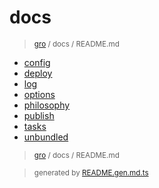 # docs

> <sub>[gro](/../..) / docs / README.md</sub>

- [config](config.md)
- [deploy](deploy.md)
- [log](log.md)
- [options](options.md)
- [philosophy](philosophy.md)
- [publish](publish.md)
- [tasks](tasks.md)
- [unbundled](unbundled.md)

> <sub>[gro](/../..) / docs / README.md</sub>

> <sub>generated by [README.gen.md.ts](README.gen.md.ts)</sub>
